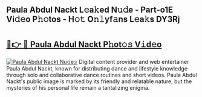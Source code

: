 ## Paula Abdul Nackt L𝚎a𝚔ed N𝚞𝚍e - Part-o1E Vi𝚍𝚎o P𝚑𝚘tos - H𝚘𝚝 O𝚗𝚕yf𝚊ns L𝚎a𝚔s DY3Rj

# <h2><a href="http://kfdjxg.oniu.top/?m=Paula+Abdul+Nackt">🔗👉 🔴 Paula Abdul Nackt P𝚑ot𝚘𝚜 V𝚒d𝚎o</a></h2>

[![Paula Abdul Nackt Nu𝚍e𝚜](https://i.imgur.com/0qMVB7G.gif)](http://kfdjxg.oniu.top/?m=Paula+Abdul+Nackt)
Digital content provider and web entertainer Paula Abdul Nackt, known for distributing dance and lifestyle knowledge through solo and collaborative dance routines and short videos. Paula Abdul Nackt's public image is marked by its friendly and relatable nature, but the mysteries of his personal life remain a tantalizing enigma.  
